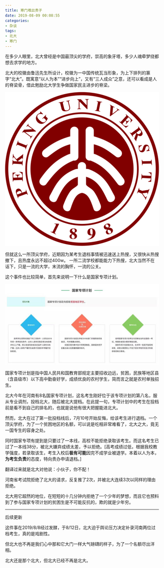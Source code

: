 ```yaml
---
title: 寒门难出贵子
date: 2019-08-09 00:08:55
categories:
- 杂谈
tags:
- 北大
- 寒门
---
```



<meta name="referrer" content="no-referrer" />



在多少人眼里，北大曾经是中国最顶尖的学府，崇高的象牙塔，多少人魂牵梦绕都想去求学的地方。

北大的校徽由鲁迅先生所设计，校徽为一中国传统瓦当形象，为上下排列的篆字“北大”。既寓意“以人为本”“进步向上”，又有“三人成众”之意，还可以看成是人的脊梁骨，借此勉励北大学生争做国家民主进步的脊梁。

![](寒门难出贵子/1.png)

但就这么一所顶尖学府，近期因为某考生退档事情被迅速送上热搜，又很快从热搜撤下，且热度永远不超过400w。
一所二流学校都能能力下热搜，北大当然不在话下，只是一流的大学，末流的胸怀，一流的公关。

这个事件也比较简单，首先来说明一下什么是国家专项计划。

![](寒门难出贵子/2.jpg)

国家专项计划是指中国人民共和国教育部规定主要招收边远，贫困，民族等地区县（含县级市）以下高中勤奋好学，成绩优良的农村学生，简而言之就是农村单独招生。

北大今年在河南有8名国家专项计划，这名考生刚好位于该专项计划的第八名，服从专业调剂，投档北大，随后被北大提档。在此提一句，专项计划中的考生在投档前是看不到自己的排名的，也就是说他有很大把握能进北大。

然而，北大在过了第一批投档线后，7月10号开始反悔，给该考生进行退档。一个顶尖学府，为了一个贫困地区的名额，可以说是吃相非常难看了，北大之大，竟无一国专生的容身之处。

同时国家专项有提到是只要过了一本线，高校不能拒绝录取该考生。而这名考生已过了一本线38分，被北大嫌弃成绩太差，予以拒绝。[高考成绩过低，根据我校教学强度，若录取该生，考生入校后**极有可能**因完不成学业被退学。本着以人为本，**为考生负责**的态度，特向贵办申请退档。]

翻译过来就是北大对他说：小伙子，你不配！

河南省考试院拒绝了北大的请求，反复推了2次，并被北大连续3次以同样的理由拒绝。

北大用它超然的地位，在短短的十几分钟内拒绝了一个少年的梦想，而且它也预料到了参与国家专项计划的贫困生是不可能反抗的，欺的就是少年穷。

------------------------------------------------------------
后续更新

这件事在2019/8/8经过发酵，于8/12日，北大迫于舆论压力决定补录河南两位过档考生，真的是戏剧性。

但北大也不再是我们心中那和它大门一样大气磅礴的样子，为了一个名额尽出洋相。

北大还是那个北大，但北大已经不再是北大。
